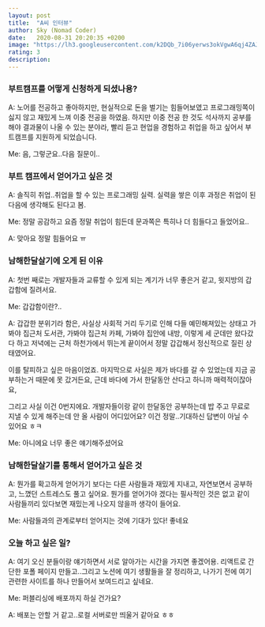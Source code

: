 ```yaml
---
layout: post
title:  "A씨 인터뷰"
author: Sky (Nomad Coder)
date:   2020-08-31 20:20:35 +0200
image: "https://lh3.googleusercontent.com/k2DQb_7i06yerws3okVgwA6qj4ZAJV-ld0K8srKpZr809vS8oLbmSenAiVXrXDMm84hilDMAXIX-BUbZhCzmFNnqZeC0LiBRoEMDDhljTHAX1iVrd06m0y4_-CH-dxk6urLErzt27K4ztAIiVAD9DVbALjI5a_3zsF2QXKdTLMq0DTT9TS3P42wXN1UShIw3Css4Q5uMdLhY3PwzAW83BqEjhz016rWLdGdwMDtwuiresG7rMzTVobCP1VPZA825XhSXUriLJTOUzpx-uoep1QLBJB6_o1HOL5YUIuBte9-xx0Um4IGir-75BMVhR6DDLDoVGcGZMPIC8x7umI6z01qQu60Z-2zxY6O-5QlROUmLLJac3cBu-Kt2RUya-DPlIH4G0htDnvlXYjAcJCKzPJC3cYLLdbTTIpdC_6sbTw0qkBbMUWrzyB9EnszfedfewAduf8m_scC10kUBvFWheY5C7llBhiXcDGrWzlOOxTWAHsT5znQC304ciKE675W9BL9kVYISICNSt9PoxZFjKymoqOQDF-zK6Dcs3WM8UAXFaba6xROzl4wcgxg4Yc4lXo9NpPRkbt1ta9Z1PyKqA_8FoOmVP4MS-1M53eLcpzIYjCNVcH3lki8Rws1zV8D4Pk-26BmbjSZts-Jotk4Z5felty4T8BNpdI990vy86fo9-8O9KPqNb29rvTrJgA=w1263-h920-no?authuser=0"
rating: 3
description: 
---
```

### 부트캠프를 어떻게 신청하게 되셨나용?

A: 노어를 전공하고 좋아하지만, 현실적으로 돈을 벌기는 힘들어보였고 프로그래밍쪽이 싫지 않고 재밌게 느껴 이중 전공을 하였음. 하지만 이중 전공 한 것도 석사까지 공부를 해야 결과물이 나올 수 있는 분야라, 빨리 듣고 현업을 경험하고 취업을 하고 싶어서 부트캠프를 지원하게 되었습니다.

Me: 음, 그렇군요..다음 질문이..

### 부트 캠프에서 얻어가고 싶은 것

A: 솔직히 취업..취업을 할 수 있는 프로그래밍 실력. 실력을 쌓은 이후 과정은 취업이 된 다음에 생각해도 된다고 봄.

Me: 정말 공감하고 요즘 정말 취업이 힘든데 문과쪽은 특히나 더 힘들다고 들었어요..

A: 맞아요 정말 힘들어요 ㅠ

### 남해한달살기에 오게 된 이유

A: 첫번 째로는 개발자들과 교류할 수 있게 되는 계기가 너무 좋은거 같고, 윗지방의 갑갑함에 질려서요.

Me: 갑갑함이란?..

A: 갑갑한 분위기라 함은, 사실상 사회적 거리 두기로 인해 다들 예민해져있는 상태고 가봐야 집근처 도서관, 가봐야 집근처 카페, 가봐야 집안에 내방, 이렇게 세 군데만 왔다갔다 하고 저녁에는 근처 하천가에서 뛰는게 끝이어서 정말 갑갑해서 정신적으로 질린 상태였어요.

이를 탈피하고 싶은 마음이었죠. 마지막으로 사실은 제가 바다를 갈 수 있었는데 지금 공부하는거 때문에 못 갔거든요, 근데 바다에 가서 한달동안 산다고 하니까 매력적이잖아요,

그리고 사실 이건 0번지에요. 개발자들이랑 같이 한달동안 공부하는데 밥 주고 무료로 지낼 수 있게 해주는데 안 올 사람이 어디있어요? 이건 정말..기대하신 답변이 아닐 수 있어요 ㅎㅋ

Me: 아니에요 너무 좋은 얘기해주셨어요

### 남해한달살기를 통해서 얻어가고 싶은 것

A: 뭔가를 확고하게 얻어가기 보다는 다른 사람들과 재밌게 지내고, 자연보면서 공부하고, 느꼈던 스트레스도 풀고 싶어요. 뭔가를 얻어가야 겠다는 필사적인 것은 없고 같이 사람들끼리 있다보면 재밌는게 나오지 않을까 생각이 들어요.

Me: 사람들과의 관계로부터 얻어지는 것에 기대가 있다! 좋네요

### 오늘 하고 싶은 일?

A: 여기 오신 분들이랑 얘기하면서 서로 알아가는 시간을 가지면 좋겠어용. 리액트로 간단한 포폴 페이지 만들고..그리고 노션에 여기 생활들을 잘 정리하고, 나가기 전에 여기 관련한 사이트를 하나 만들어서 보여드리고 싶네요.

Me: 퍼블리싱에 배포까지 하실 건가요?

A: 배포는 안할 거 같고..로컬 서버로만 띄울거 같아요 ㅎㅎ
